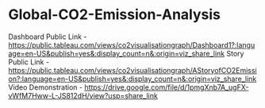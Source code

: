 # Global-CO2-Emission-Analysis
Dashboard Public Link - https://public.tableau.com/views/co2visualisationgraph/Dashboard1?:language=en-US&publish=yes&:display_count=n&:origin=viz_share_link
Story Public Link - https://public.tableau.com/views/co2visualisationgraph/AStoryofCO2Emission?:language=en-US&publish=yes&:display_count=n&:origin=viz_share_link
Video Demonstration - https://drive.google.com/file/d/1pmgXnb7A_ugFX-vWfM7Hww-L-JS812dH/view?usp=share_link

